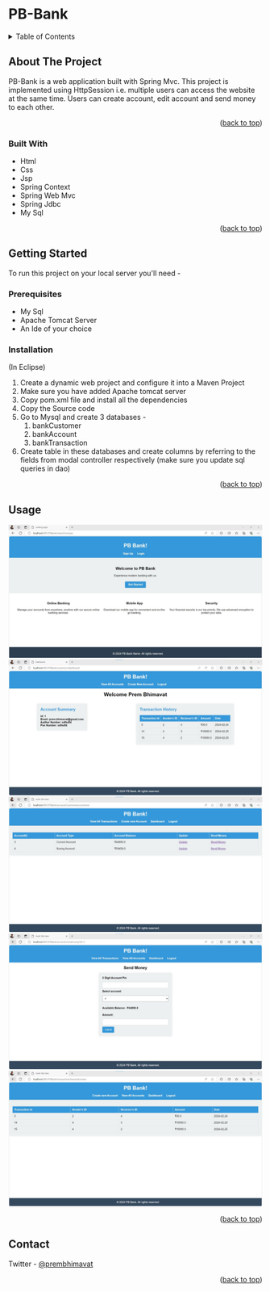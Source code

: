 # PB-Bank
<!-- TABLE OF CONTENTS -->
<details>
  <summary>Table of Contents</summary>
  <ol>
    <li>
      <a href="#about-the-project">About The Project</a>
      <ul>
        <li><a href="#built-with">Built With</a></li>
      </ul>
    </li>
    <li>
      <a href="#getting-started">Getting Started</a>
      <ul>
        <li><a href="#prerequisites">Prerequisites</a></li>
        <li><a href="#installation">Installation</a></li>
      </ul>
    </li>
    <li><a href="#usage">Usage</a></li>
    <li><a href="#contact">Contact</a></li>
  </ol>
</details>



<!-- ABOUT THE PROJECT -->
## About The Project

PB-Bank is a web application built with Spring Mvc. This project is implemented using HttpSession i.e. multiple users can access the website at the same time. Users can create account, edit account and send money to each other.


<p align="right">(<a href="#top">back to top</a>)</p>

### Built With

* Html
* Css
* Jsp
* Spring Context
* Spring Web Mvc
* Spring Jdbc
* My Sql
<p align="right">(<a href="#top">back to top</a>)</p>


<!-- GETTING STARTED -->
## Getting Started

To run this project on your local server you'll need -

### Prerequisites

* My Sql
* Apache Tomcat Server
* An Ide of your choice


### Installation

(In Eclipse)
1. Create a dynamic web project and configure it into a Maven Project
2. Make sure you have added Apache tomcat server
3. Copy pom.xml file and install all the dependencies
4. Copy the Source code
5. Go to Mysql and create 3 databases -
   <ol>
     <li>bankCustomer</li>
     <li>bankAccount</li>
     <li>bankTransaction</li>
   </ol>
6. Create table in these databases and create columns by referring to the fields from modal controller respectively (make sure you update sql queries in dao)

<p align="right">(<a href="#top">back to top</a>)</p>



<!-- USAGE EXAMPLES -->
## Usage

<img src="/images/bankHome.jpg" alt="Home Page">
<img src="/images/bankDashboard.jpg" alt="Dashboard">
<img src="/images/bankAccounts.jpg" alt="All Accounts">
<img src="/images/bankSendMoney.jpg" alt="Send Money">
<img src="/images/bankAllTransactions.jpg" alt="All Transactions">


<p align="right">(<a href="#top">back to top</a>)</p>


<!-- CONTACT -->
## Contact

Twitter - [@prembhimavat](https://twitter.com/prembhimavat)

<p align="right">(<a href="#top">back to top</a>)</p>
